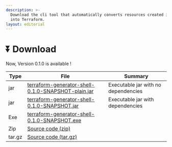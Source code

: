 ```yaml
---
description: >-
  Download the cli tool that automatically converts resources created in aws
  into Terraform.
layout: editorial
---
```


# ⏬ Download

Now, Version 0.1.0 is available !



| Type   | File                                                                                                                                                                       | Summary                             |
| ------ | -------------------------------------------------------------------------------------------------------------------------------------------------------------------------- | ----------------------------------- |
| jar    | [terraform-generator-shell-0.1.0-SNAPSHOT-plain.jar](https://github.com/anthunt/AWS2Terraform/releases/download/v0.1.0/terraform-generator-shell-0.1.0-SNAPSHOT-plain.jar) | Executable jar with no dependencies |
| jar    | [terraform-generator-shell-0.1.0-SNAPSHOT.jar](https://github.com/anthunt/AWS2Terraform/releases/download/v0.1.0/terraform-generator-shell-0.1.0-SNAPSHOT.jar)             | Executable jar with dependencies    |
| Exe    | [terraform-generator-shell-0.1.0-SNAPSHOT.exe](https://github.com/anthunt/AWS2Terraform/releases/download/v0.1.0/terraform-generator-shell-0.1.0-SNAPSHOT.exe)             |                                     |
| Zip    | [Source code (zip)](https://github.com/anthunt/AWS2Terraform/archive/refs/tags/v0.1.0.zip)                                                                                 |                                     |
| tar.gz | [Source code (tar.gz)](https://github.com/anthunt/AWS2Terraform/archive/refs/tags/v0.1.0.tar.gz)                                                                           |                                     |

